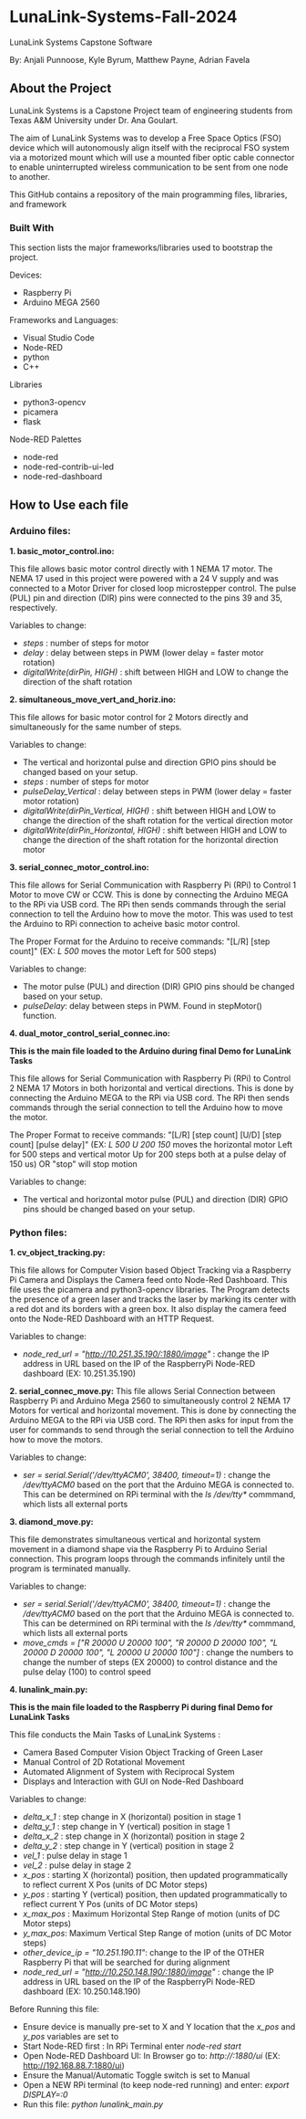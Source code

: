 # LunaLink-Systems-Fall-2024
LunaLink Systems Capstone Software 

By: Anjali Punnoose, Kyle Byrum, Matthew Payne, Adrian Favela

## About the Project
LunaLink Systems is a Capstone Project team of engineering students from Texas A&M University under Dr. Ana Goulart. 

The aim of LunaLink Systems was to develop a Free Space Optics (FSO) device which will autonomously align itself with the reciprocal FSO system via a motorized mount which will use a mounted fiber optic cable connector to enable uninterrupted wireless communication to be sent from one node to another.

This GitHub contains a repository of the main programming files, libraries, and framework

### Built With

This section lists the major frameworks/libraries used to bootstrap the project. 

Devices: 
* Raspberry Pi
* Arduino MEGA 2560

Frameworks and Languages:
* Visual Studio Code
* Node-RED
* python
* C++

Libraries
* python3-opencv
* picamera
* flask
  
Node-RED Palettes
* node-red
* node-red-contrib-ui-led
* node-red-dashboard

## How to Use each file

### Arduino files:

**1. basic_motor_control.ino:**
   
   This file allows basic motor control directly with 1 NEMA 17 motor.
   The NEMA 17 used in this project were powered with a 24 V supply and was connected to a Motor Driver for closed loop microstepper control.
   The pulse (PUL) pin and direction (DIR) pins were connected to the pins 39 and 35, respectively.
   
   Variables to change:
   
   * _steps_ : number of steps for motor
   * _delay_ : delay between steps in PWM (lower delay = faster motor rotation)
   * _digitalWrite(dirPin, HIGH)_ : shift between HIGH and LOW to change the direction of the shaft rotation

**2. simultaneous_move_vert_and_horiz.ino:**

   This file allows for basic motor control for 2 Motors directly and simultaneously for the same number of steps.
   
   Variables to change:
   
   * The vertical and horizontal pulse and direction GPIO pins should be changed based on your setup.
   * _steps_ : number of steps for motor
   * _pulseDelay_Vertical_ : delay between steps in PWM (lower delay = faster motor rotation)
   * _digitalWrite(dirPin_Vertical, HIGH)_ : shift between HIGH and LOW to change the direction of the shaft rotation for the vertical direction motor
   * _digitalWrite(dirPin_Horizontal, HIGH)_ : shift between HIGH and LOW to change the direction of the shaft rotation for the horizontal direction motor

   
**3. serial_connec_motor_control.ino:**

   This file allows for Serial Communication with Raspberry Pi (RPi) to Control 1 Motor to move CW or CCW. This is done by connecting the Arduino MEGA to the RPi via USB cord. The RPi then sends commands through the serial connection to tell the Arduino how to move the motor. This was used to test the Arduino to RPi connection to acheive basic motor control.

   The Proper Format for the Arduino to receive commands: "[L/R] [step count]" (EX: _L 500_  moves the motor Left for 500 steps) 
   
   Variables to change:
   
   * The motor pulse (PUL) and direction (DIR) GPIO pins should be changed based on your setup.
   * _pulseDelay_: delay between steps in PWM. Found in stepMotor() function. 
   
**4. dual_motor_control_serial_connec.ino:**

**This is the main file loaded to the Arduino during final Demo for LunaLink Tasks**

This file allows for Serial Communication with Raspberry Pi (RPi) to Control 2 NEMA 17 Motors in both horizontal and vertical directions. This is done by connecting the Arduino MEGA to the RPi via USB cord. The RPi then sends commands through the serial connection to tell the Arduino how to move the motor.



   The Proper Format to receive commands: "[L/R] [step count] [U/D] [step count] [pulse delay]" (EX: _L 500 U 200 150_  moves the horizontal motor Left for 500 steps and vertical motor Up for 200 steps both at a pulse delay of 150 us) OR "stop" will stop motion

   
   Variables to change:
   
   * The vertical and horizontal motor pulse (PUL) and direction (DIR) GPIO pins should be changed based on your setup.


  ### Python files:

**1. cv_object_tracking.py:**

  This file allows for Computer Vision based Object Tracking via a Raspberry Pi Camera and Displays the Camera feed onto Node-Red Dashboard. This file uses the picamera and python3-opencv libraries. The Program detects the presence of a green laser and tracks the laser by marking its center with a red dot and its borders with a green box. It also display the camera feed onto the Node-RED Dashboard with an HTTP Request.
   
   Variables to change:
   
   * _node_red_url = "http://10.251.35.190/:1880/image"_ : change the IP address in URL based on the IP of the RaspberryPi Node-RED dashboard (EX: 10.251.35.190)

     
**2. serial_connec_move.py:**
This file allows Serial Connection between Raspberry Pi and Arduino Mega 2560 to simultaneously control 2 NEMA 17 Motors for vertical and horizontal movement. This is done by connecting the Arduino MEGA to the RPi via USB cord. The RPi then asks for input from the user for commands to send through the serial connection to tell the Arduino how to move the motors.
   
   Variables to change:
   
   * _ser = serial.Serial('/dev/ttyACM0', 38400, timeout=1)_ : change the _/dev/ttyACM0_ based on the port that the Arduino MEGA is connected to. This can be determined on RPi terminal with the _ls /dev/tty*_ commmand, which lists all external ports

**3. diamond_move.py:** 

This file demonstrates simultaneous vertical and horizontal system movement in a diamond shape via the Raspberry Pi to Arduino Serial connection. This program loops through the commands infinitely until the program is terminated manually.

     
   Variables to change:
   
   * _ser = serial.Serial('/dev/ttyACM0', 38400, timeout=1)_ : change the _/dev/ttyACM0_ based on the port that the Arduino MEGA is connected to. This can be determined on RPi terminal with the _ls /dev/tty*_ commmand, which lists all external ports
   * _move_cmds = ["R 20000 U 20000 100", "R 20000 D 20000 100", "L 20000 D 20000 100", "L 20000 U 20000 100"]_ : change the numbers to change the number of steps (EX 20000) to control distance and the pulse delay (100) to control speed

**4. lunalink_main.py:**

**This is the main file loaded to the Raspberry Pi during final Demo for LunaLink Tasks**

This file conducts the Main Tasks of LunaLink Systems :
  * Camera Based Computer Vision Object Tracking of Green Laser 
  * Manual Control of 2D Rotational Movement
  * Automated Alignment of System with Reciprocal System
  * Displays and Interaction with GUI on Node-Red Dashboard

  Variables to change:

  * _delta_x_1_ : step change in X (horizontal) position in stage 1
  * _delta_y_1_ : step change in Y (vertical) position in stage 1
  * _delta_x_2_ : step change in X (horizontal) position in stage 2
  * _delta_y_2_ : step change in Y (vertical) position in stage 2
  * _vel_1_ : pulse delay in stage 1 
  * _vel_2_ : pulse delay in stage 2
  * _x_pos_ : starting X (horizontal) position, then updated programmatically to reflect current X Pos (units of DC Motor steps)
  * _y_pos_ : starting Y (vertical) position, then updated programmatically to reflect current Y Pos (units of DC Motor steps)
  * _x_max_pos_ : Maximum Horizontal Step Range of motion (units of DC Motor steps)
  * _y_max_pos_: Maximum Vertical Step Range of motion (units of DC Motor steps)
  * _other_device_ip = "10.251.190.11"_: change to the IP of the OTHER Raspberry Pi that will be searched for during alignment
  * _node_red_url = "http://10.250.148.190/:1880/image"_ : change the IP address in URL based on the IP of the RaspberryPi Node-RED dashboard (EX: 10.250.148.190)


Before Running this file: 
  * Ensure device is manually pre-set to X and Y location that the _x_pos_ and _y_pos_ variables are set to
  * Start Node-RED first : In RPi Terminal enter _node-red start_
  * Open Node-RED Dashboard UI: In Browser go to: _http://<hostname IP>:1880/ui_ (EX: http://192.168.88.7:1880/ui)
  * Ensure the Manual/Automatic Toggle switch is set to Manual
  * Open a NEW RPi terminal (to keep node-red running) and enter: _export DISPLAY=:0_
  * Run this file: _python lunalink_main.py_




